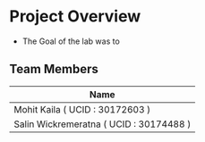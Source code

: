 # Project Overview

- The Goal of the lab was to 

## Team Members

|        Name                             |
|-----------------------------------------|
| Mohit Kaila  ( UCID : 30172603 )        |
| Salin Wickremeratna ( UCID : 30174488 ) |